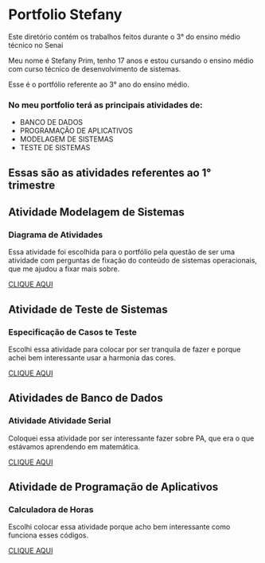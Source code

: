 # Portfolio Stefany
Este diretório contém os trabalhos feitos durante o 3° do ensino médio técnico no Senai

Meu nome é Stefany Prim, tenho 17 anos e estou cursando o ensino médio com curso técnico de desenvolvimento de sistemas.

Esse é o portfólio referente ao 3° ano do ensino médio. 

### No meu portfolio terá as principais atividades de:
* BANCO DE DADOS
* PROGRAMAÇÃO DE APLICATIVOS
* MODELAGEM DE SISTEMAS
* TESTE DE SISTEMAS

## Essas são as atividades referentes ao 1° trimestre

## Atividade Modelagem de Sistemas

### Diagrama de Atividades

Essa atividade foi escolhida para o portfólio pela questão de ser uma atividade com perguntas de fixação do conteúdo de sistemas operacionais, que me ajudou a fixar mais sobre.

[CLIQUE AQUI](Modelagem_de_Sistemas/Diagrama_de_Atividades.pdf)

## Atividade de Teste de Sistemas

### Especificação de Casos te Teste

Escolhi essa atividade para colocar por ser tranquila de fazer e porque achei bem interessante usar a harmonia das cores.

[CLIQUE AQUI](/Teste_de_Sistemas/Especificação_De_Casos_te_Teste.pdf)

## Atividades de Banco de Dados

### Atividade Atividade Serial

Coloquei essa atividade por ser interessante fazer sobre PA, que era o que estávamos aprendendo em matemática.

[CLIQUE AQUI](/Banco_de_Dados/Atividade_serial.png)

## Atividade de Programação de Aplicativos

### Calculadora de Horas

Escolhi colocar essa atividade porque acho bem interessante como funciona esses códigos.

[CLIQUE AQUI](/Programação_de_Aplicativos/Calculadora_de_Horas(1).pdf)

